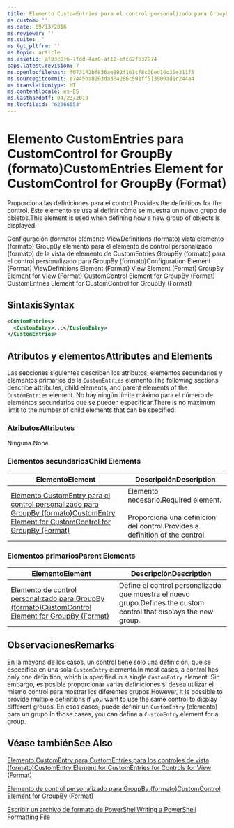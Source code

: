 ```yaml
---
title: Elemento CustomEntries para el control personalizado para GroupBy (formato) | Microsoft Docs
ms.custom: ''
ms.date: 09/13/2016
ms.reviewer: ''
ms.suite: ''
ms.tgt_pltfrm: ''
ms.topic: article
ms.assetid: af83c0f6-7fdd-4aa0-af12-efc62f632974
caps.latest.revision: 7
ms.openlocfilehash: f073142bf836ae892f161cf8c36ed16c35e311f5
ms.sourcegitcommit: e7445ba8203da304286c591ff513900ad1c244a4
ms.translationtype: MT
ms.contentlocale: es-ES
ms.lasthandoff: 04/23/2019
ms.locfileid: "62066553"
---
```

# <a name="customentries-element-for-customcontrol-for-groupby-format"></a><span data-ttu-id="03ef6-102">Elemento CustomEntries para CustomControl for GroupBy (formato)</span><span class="sxs-lookup"><span data-stu-id="03ef6-102">CustomEntries Element for CustomControl for GroupBy (Format)</span></span>

<span data-ttu-id="03ef6-103">Proporciona las definiciones para el control.</span><span class="sxs-lookup"><span data-stu-id="03ef6-103">Provides the definitions for the control.</span></span> <span data-ttu-id="03ef6-104">Este elemento se usa al definir cómo se muestra un nuevo grupo de objetos.</span><span class="sxs-lookup"><span data-stu-id="03ef6-104">This element is used when defining how a new group of objects is displayed.</span></span>

<span data-ttu-id="03ef6-105">Configuración (formato) elemento ViewDefinitions (formato) vista elemento (formato) GroupBy elemento para el elemento de control personalizado (formato) de la vista de elemento de CustomEntries GroupBy (formato) para el control personalizado para GroupBy (formato)</span><span class="sxs-lookup"><span data-stu-id="03ef6-105">Configuration Element (Format) ViewDefinitions Element (Format) View Element (Format) GroupBy Element for View (Format) CustomControl Element for GroupBy (Format) CustomEntries Element for CustomControl for GroupBy (Format)</span></span>

## <a name="syntax"></a><span data-ttu-id="03ef6-106">Sintaxis</span><span class="sxs-lookup"><span data-stu-id="03ef6-106">Syntax</span></span>

```xml
<CustomEntries>
  <CustomEntry>...</CustomEntry>
</CustomEntries>
```

## <a name="attributes-and-elements"></a><span data-ttu-id="03ef6-107">Atributos y elementos</span><span class="sxs-lookup"><span data-stu-id="03ef6-107">Attributes and Elements</span></span>

<span data-ttu-id="03ef6-108">Las secciones siguientes describen los atributos, elementos secundarios y elementos primarios de la `CustomEntries` elemento.</span><span class="sxs-lookup"><span data-stu-id="03ef6-108">The following sections describe attributes, child elements, and parent elements of the `CustomEntries` element.</span></span> <span data-ttu-id="03ef6-109">No hay ningún límite máximo para el número de elementos secundarios que se pueden especificar.</span><span class="sxs-lookup"><span data-stu-id="03ef6-109">There is no maximum limit to the number of child elements that can be specified.</span></span>

### <a name="attributes"></a><span data-ttu-id="03ef6-110">Atributos</span><span class="sxs-lookup"><span data-stu-id="03ef6-110">Attributes</span></span>

<span data-ttu-id="03ef6-111">Ninguna.</span><span class="sxs-lookup"><span data-stu-id="03ef6-111">None.</span></span>

### <a name="child-elements"></a><span data-ttu-id="03ef6-112">Elementos secundarios</span><span class="sxs-lookup"><span data-stu-id="03ef6-112">Child Elements</span></span>

|<span data-ttu-id="03ef6-113">Elemento</span><span class="sxs-lookup"><span data-stu-id="03ef6-113">Element</span></span>|<span data-ttu-id="03ef6-114">Descripción</span><span class="sxs-lookup"><span data-stu-id="03ef6-114">Description</span></span>|
|-------------|-----------------|
|[<span data-ttu-id="03ef6-115">Elemento CustomEntry para el control personalizado para GroupBy (formato)</span><span class="sxs-lookup"><span data-stu-id="03ef6-115">CustomEntry Element for CustomControl for GroupBy (Format)</span></span>](./customentry-element-for-customcontrol-for-groupby-format.md)|<span data-ttu-id="03ef6-116">Elemento necesario.</span><span class="sxs-lookup"><span data-stu-id="03ef6-116">Required element.</span></span><br /><br /> <span data-ttu-id="03ef6-117">Proporciona una definición del control.</span><span class="sxs-lookup"><span data-stu-id="03ef6-117">Provides a definition of the control.</span></span>|

### <a name="parent-elements"></a><span data-ttu-id="03ef6-118">Elementos primarios</span><span class="sxs-lookup"><span data-stu-id="03ef6-118">Parent Elements</span></span>

|<span data-ttu-id="03ef6-119">Elemento</span><span class="sxs-lookup"><span data-stu-id="03ef6-119">Element</span></span>|<span data-ttu-id="03ef6-120">Descripción</span><span class="sxs-lookup"><span data-stu-id="03ef6-120">Description</span></span>|
|-------------|-----------------|
|[<span data-ttu-id="03ef6-121">Elemento de control personalizado para GroupBy (formato)</span><span class="sxs-lookup"><span data-stu-id="03ef6-121">CustomControl Element for GroupBy (Format)</span></span>](./customcontrol-element-for-groupby-format.md)|<span data-ttu-id="03ef6-122">Define el control personalizado que muestra el nuevo grupo.</span><span class="sxs-lookup"><span data-stu-id="03ef6-122">Defines the custom control that displays the new group.</span></span>|

## <a name="remarks"></a><span data-ttu-id="03ef6-123">Observaciones</span><span class="sxs-lookup"><span data-stu-id="03ef6-123">Remarks</span></span>

<span data-ttu-id="03ef6-124">En la mayoría de los casos, un control tiene solo una definición, que se especifica en una sola `CustomEntry` elemento.</span><span class="sxs-lookup"><span data-stu-id="03ef6-124">In most cases, a control has only one definition, which is specified in a single `CustomEntry` element.</span></span> <span data-ttu-id="03ef6-125">Sin embargo, es posible proporcionar varias definiciones si desea utilizar el mismo control para mostrar los diferentes grupos.</span><span class="sxs-lookup"><span data-stu-id="03ef6-125">However, it is possible to provide multiple definitions if you want to use the same control to display different groups.</span></span> <span data-ttu-id="03ef6-126">En esos casos, puede definir un `CustomEntry` (elemento) para un grupo.</span><span class="sxs-lookup"><span data-stu-id="03ef6-126">In those cases, you can define a `CustomEntry` element for a group.</span></span>

## <a name="see-also"></a><span data-ttu-id="03ef6-127">Véase también</span><span class="sxs-lookup"><span data-stu-id="03ef6-127">See Also</span></span>

[<span data-ttu-id="03ef6-128">Elemento CustomEntry para CustomEntries para los controles de vista (formato)</span><span class="sxs-lookup"><span data-stu-id="03ef6-128">CustomEntry Element for CustomEntries for Controls for View (Format)</span></span>](./customentry-element-for-customentries-for-controls-for-view-format.md)

[<span data-ttu-id="03ef6-129">Elemento de control personalizado para GroupBy (formato)</span><span class="sxs-lookup"><span data-stu-id="03ef6-129">CustomControl Element for GroupBy (Format)</span></span>](./customcontrol-element-for-groupby-format.md)

[<span data-ttu-id="03ef6-130">Escribir un archivo de formato de PowerShell</span><span class="sxs-lookup"><span data-stu-id="03ef6-130">Writing a PowerShell Formatting File</span></span>](./writing-a-powershell-formatting-file.md)
